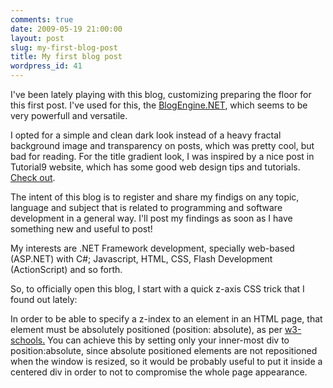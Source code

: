 ```yaml
---
comments: true
date: 2009-05-19 21:00:00
layout: post
slug: my-first-blog-post
title: My first blog post
wordpress_id: 41
---
```


I've been lately playing with this blog, customizing preparing the floor for this first post. I've used for this, the [BlogEngine.NET](http://www.dotnetblogengine.net/), which seems to be very powerfull and versatile.

I opted for a simple and clean dark look instead of a heavy fractal background image and transparency on posts, which was pretty cool, but bad for reading. For the title gradient look, I was inspired by a nice post in Tutorial9 website, which has some good web design tips and tutorials. [Check out](http://www.tutorial9.net/photoshop/5-pixel-popping-techniques/).

The intent of this blog is to register and share my findigs on any topic, language and subject that is related to programming and software development in a general way. I'll post my findings as soon as I have something new and useful to post!

My interests are .NET Framework development, specially web-based (ASP.NET) with C#; Javascript, HTML, CSS, Flash Development (ActionScript) and so forth.

So, to officially open this blog, I start with a quick z-axis CSS trick that I found out lately:

In order to be able to specify a z-index to an element in an HTML page, that element must be absolutely positioned (position: absolute), as per [w3-schools.](http://www.w3schools.com/Css/pr_pos_z-index.asp) You can achieve this by setting only your inner-most div to position:absolute, since absolute positioned elements are not repositioned when the window is resized, so it would be probably useful to put it inside a centered div in order to not to compromise the whole page appearance.
